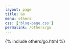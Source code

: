 ```yaml
---
layout: page
title: Go
menu: others
css: ['blog-page.css']
permalink: /others/go
---
```


{% include others/go.html %}